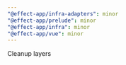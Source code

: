 ```yaml
---
"@effect-app/infra-adapters": minor
"@effect-app/prelude": minor
"@effect-app/infra": minor
"@effect-app/vue": minor
---
```


Cleanup layers
